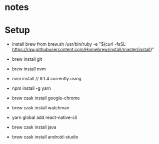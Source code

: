 # notes


# Setup
* install brew from brew.sh
/usr/bin/ruby -e "$(curl -fsSL https://raw.githubusercontent.com/Homebrew/install/master/install)"

* brew install git
* brew install nvm
* nvm install <version number> // 8.1.4 currently using
* npm install -g yarn
* brew cask install google-chrome
* brew cask install watchman
* yarn global add react-native-cli
* brew cask install java
* brew cask install android-studio
